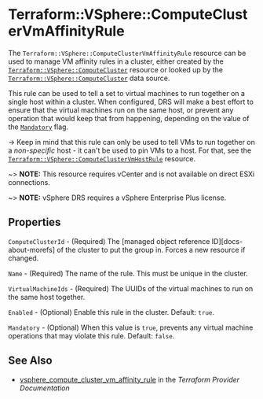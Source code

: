 # Terraform::VSphere::ComputeClusterVmAffinityRule

The `Terraform::VSphere::ComputeClusterVmAffinityRule` resource can be used to manage
VM affinity rules in a cluster, either created by the
[`Terraform::VSphere::ComputeCluster`][tf-vsphere-cluster-resource] resource or looked up
by the [`Terraform::VSphere::ComputeCluster`][tf-vsphere-cluster-data-source] data source.

[tf-vsphere-cluster-resource]: /docs/providers/vsphere/r/compute_cluster.html
[tf-vsphere-cluster-data-source]: /docs/providers/vsphere/d/compute_cluster.html

This rule can be used to tell a set to virtual machines to run together on a
single host within a cluster. When configured, DRS will make a best effort to
ensure that the virtual machines run on the same host, or prevent any operation
that would keep that from happening, depending on the value of the
[`Mandatory`](#mandatory) flag.

-> Keep in mind that this rule can only be used to tell VMs to run together on
a _non-specific_ host - it can't be used to pin VMs to a host. For that, see
the
[`Terraform::VSphere::ComputeClusterVmHostRule`][tf-vsphere-cluster-vm-host-rule-resource]
resource.

[tf-vsphere-cluster-vm-host-rule-resource]: /docs/providers/vsphere/r/compute_cluster_vm_host_rule.html

~> **NOTE:** This resource requires vCenter and is not available on direct ESXi
connections.

~> **NOTE:** vSphere DRS requires a vSphere Enterprise Plus license.

## Properties

`ComputeClusterId` - (Required) The [managed object reference ID][docs-about-morefs] of the cluster to put the group in.  Forces a new resource if changed.

`Name` - (Required) The name of the rule. This must be unique in the cluster.

`VirtualMachineIds` - (Required) The UUIDs of the virtual machines to run on the same host together.

`Enabled` - (Optional) Enable this rule in the cluster. Default: `true`.

`Mandatory` - (Optional) When this value is `true`, prevents any virtual machine operations that may violate this rule. Default: `false`.


## See Also

* [vsphere_compute_cluster_vm_affinity_rule](https://www.terraform.io/docs/providers/vsphere/r/compute_cluster_vm_affinity_rule.html) in the _Terraform Provider Documentation_